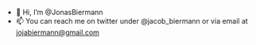 - 👋 Hi, I’m @JonasBiermann
- 📫 You can reach me on twitter under @jacob_biermann or via email at jojabiermann@gmail.com

<!---
JonasBiermann/JonasBiermann is a ✨ special ✨ repository because its `README.md` (this file) appears on your GitHub profile.
You can click the Preview link to take a look at your changes.
--->
